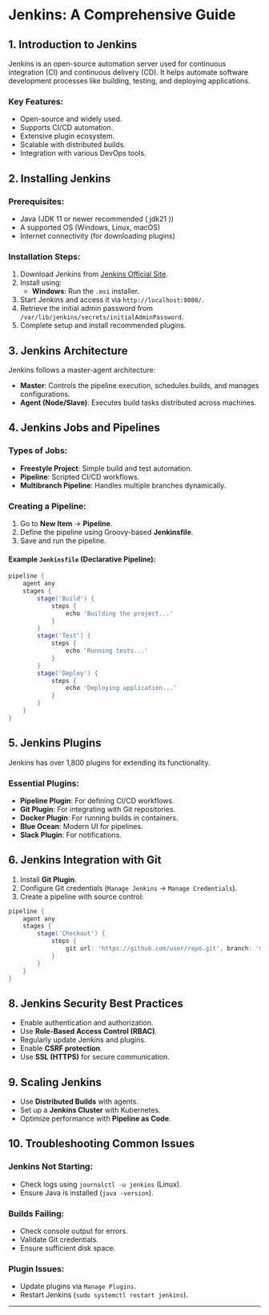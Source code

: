 # Jenkins: A Comprehensive Guide

## 1. Introduction to Jenkins

Jenkins is an open-source automation server used for continuous integration (CI) and continuous delivery (CD). It helps automate software development processes like building, testing, and deploying applications.

### Key Features:

- Open-source and widely used.
- Supports CI/CD automation.
- Extensive plugin ecosystem.
- Scalable with distributed builds.
- Integration with various DevOps tools.

## 2. Installing Jenkins

### Prerequisites:

- Java (JDK 11 or newer recommended ( jdk21 ))
- A supported OS (Windows, Linux, macOS)
- Internet connectivity (for downloading plugins)

### Installation Steps:

1. Download Jenkins from [Jenkins Official Site](https://www.jenkins.io/download/).
2. Install using:
   - **Windows**: Run the `.msi` installer.
3. Start Jenkins and access it via `http://localhost:8080/`.
4. Retrieve the initial admin password from `/var/lib/jenkins/secrets/initialAdminPassword`.
5. Complete setup and install recommended plugins.

## 3. Jenkins Architecture

Jenkins follows a master-agent architecture:

- **Master**: Controls the pipeline execution, schedules builds, and manages configurations.
- **Agent (Node/Slave)**: Executes build tasks distributed across machines.

## 4. Jenkins Jobs and Pipelines

### Types of Jobs:

- **Freestyle Project**: Simple build and test automation.
- **Pipeline**: Scripted CI/CD workflows.
- **Multibranch Pipeline**: Handles multiple branches dynamically.

### Creating a Pipeline:

1. Go to **New Item** → **Pipeline**.
2. Define the pipeline using Groovy-based **Jenkinsfile**.
3. Save and run the pipeline.

#### Example `Jenkinsfile` (Declarative Pipeline):

```groovy
pipeline {
    agent any
    stages {
        stage('Build') {
            steps {
                echo 'Building the project...'
            }
        }
        stage('Test') {
            steps {
                echo 'Running tests...'
            }
        }
        stage('Deploy') {
            steps {
                echo 'Deploying application...'
            }
        }
    }
}
```

## 5. Jenkins Plugins

Jenkins has over 1,800 plugins for extending its functionality.

### Essential Plugins:

- **Pipeline Plugin**: For defining CI/CD workflows.
- **Git Plugin**: For integrating with Git repositories.
- **Docker Plugin**: For running builds in containers.
- **Blue Ocean**: Modern UI for pipelines.
- **Slack Plugin**: For notifications.

## 6. Jenkins Integration with Git

1. Install **Git Plugin**.
2. Configure Git credentials (`Manage Jenkins` → `Manage Credentials`).
3. Create a pipeline with source control:

```groovy
pipeline {
    agent any
    stages {
        stage('Checkout') {
            steps {
                git url: 'https://github.com/user/repo.git', branch: 'main'
            }
        }
    }
}
```

## 8. Jenkins Security Best Practices

- Enable authentication and authorization.
- Use **Role-Based Access Control (RBAC)**.
- Regularly update Jenkins and plugins.
- Enable **CSRF protection**.
- Use **SSL (HTTPS)** for secure communication.

## 9. Scaling Jenkins

- Use **Distributed Builds** with agents.
- Set up a **Jenkins Cluster** with Kubernetes.
- Optimize performance with **Pipeline as Code**.

## 10. Troubleshooting Common Issues

### Jenkins Not Starting:

- Check logs using `journalctl -u jenkins` (Linux).
- Ensure Java is installed (`java -version`).

### Builds Failing:

- Check console output for errors.
- Validate Git credentials.
- Ensure sufficient disk space.

### Plugin Issues:

- Update plugins via `Manage Plugins`.
- Restart Jenkins (`sudo systemctl restart jenkins`).

---
    